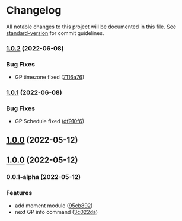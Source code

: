 # Changelog

All notable changes to this project will be documented in this file. See [standard-version](https://github.com/conventional-changelog/standard-version) for commit guidelines.

### [1.0.2](https://github.com/puniker/f1_spanish_bot/compare/v1.0.1...v1.0.2) (2022-06-08)


### Bug Fixes

* GP timezone fixed ([7116a76](https://github.com/puniker/f1_spanish_bot/commit/7116a76e361ecd153b50218eec695a87fda131a3))

### [1.0.1](https://github.com/puniker/f1_spanish_bot/compare/v1.0.0...v1.0.1) (2022-06-08)


### Bug Fixes

* GP Schedule fixed ([df910f6](https://github.com/puniker/f1_spanish_bot/commit/df910f60c35a58ca5816a7fa772e844c164de293))

## [1.0.0](https://github.com/puniker/f1_spanish_bot/compare/v0.0.1-alpha...v1.0.0) (2022-05-12)

## [1.0.0](https://github.com/puniker/f1_spanish_bot/compare/v0.0.1-alpha...v1.0.0) (2022-05-12)

### 0.0.1-alpha (2022-05-12)


### Features

* add moment module ([95cb892](https://github.com/puniker/f1_spanish_bot/commit/95cb892389c9c95914a62256f6452e436bac81d6))
* next GP info command ([3c022da](https://github.com/puniker/f1_spanish_bot/commit/3c022da436c84af813009844201d42968e4c06d0))
